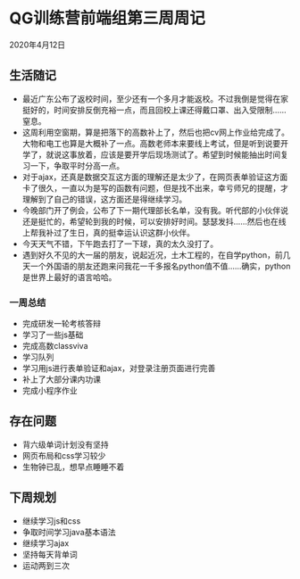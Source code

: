 # QG训练营前端组第三周周记

2020年4月12日



##  生活随记

- 最近广东公布了返校时间，至少还有一个多月才能返校。不过我倒是觉得在家挺好的，时间安排反倒充裕一点，而且回校上课还得戴口罩、出入受限制……窒息。
- 这周利用空窗期，算是把落下的高数补上了，然后也把cv网上作业给完成了。大物和电工也算是大概补了一点。高数老师本来要线上考试，但是听到说要开学了，就说这事放着，应该是要开学后现场测试了。希望到时候能抽出时间复习一下，争取平时分高一点。
- 对于ajax，还真是数据交互这方面的理解还是太少了，在网页表单验证这方面卡了很久，一直以为是写的函数有问题，但是找不出来，幸亏师兄的提醒，才理解到了自己的错误，这方面还是得继续学习。
- 今晚部门开了例会，公布了下一期代理部长名单，没有我。听代部的小伙伴说还是挺忙的，希望轮到我的时候，可以安排好时间。瑟瑟发抖……然后也在线上帮我补过了生日，真的挺幸运认识这群小伙伴。
- 今天天气不错，下午跑去打了一下球，真的太久没打了。
- 遇到好久不见的大一届的朋友，说起近况，土木工程的，在自学python，前几天一个外国语的朋友还跑来问我花一千多报名python值不值……确实，python是世界上最好的语言哈哈。

### 一周总结

- 完成研发一轮考核答辩
- 学习了一些js基础
- 完成高数classviva
- 学习队列
- 学习用js进行表单验证和ajax，对登录注册页面进行完善
- 补上了大部分课内功课
- 完成小程序作业

## 存在问题

- 背六级单词计划没有坚持
- 网页布局和css学习较少
- 生物钟已乱，想早点睡睡不着

## 下周规划

- 继续学习js和css
- 争取时间学习java基本语法
- 继续学习ajax
- 坚持每天背单词
- 运动两到三次